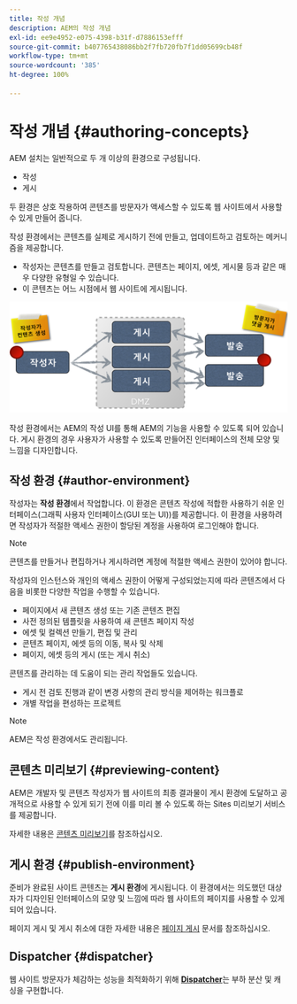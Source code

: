 ```yaml
---
title: 작성 개념
description: AEM의 작성 개념
exl-id: ee9e4952-e075-4398-b31f-d7886153efff
source-git-commit: b407765438086bb2f7fb720fb7f1dd05699cb48f
workflow-type: tm+mt
source-wordcount: '385'
ht-degree: 100%

---
```


# 작성 개념 {#authoring-concepts}

AEM 설치는 일반적으로 두 개 이상의 환경으로 구성됩니다.

* 작성
* 게시

두 환경은 상호 작용하여 콘텐츠를 방문자가 액세스할 수 있도록 웹 사이트에서 사용할 수 있게 만들어 줍니다.

작성 환경에서는 콘텐츠를 실제로 게시하기 전에 만들고, 업데이트하고 검토하는 메커니즘을 제공합니다.

* 작성자는 콘텐츠를 만들고 검토합니다. 콘텐츠는 페이지, 에셋, 게시물 등과 같은 매우 다양한 유형일 수 있습니다.
* 이 콘텐츠는 어느 시점에서 웹 사이트에 게시됩니다.

![작성자, 게시자 및 디스패처 다이어그램](/help/sites-cloud/authoring/assets/author-publish.png)

작성 환경에서는 AEM의 작성 UI를 통해 AEM의 기능을 사용할 수 있도록 되어 있습니다. 게시 환경의 경우 사용자가 사용할 수 있도록 만들어진 인터페이스의 전체 모양 및 느낌을 디자인합니다.

## 작성 환경 {#author-environment}

작성자는 **작성 환경**&#x200B;에서 작업합니다. 이 환경은 콘텐츠 작성에 적합한 사용하기 쉬운 인터페이스(그래픽 사용자 인터페이스(GUI 또는 UI))를 제공합니다. 이 환경을 사용하려면 작성자가 적절한 액세스 권한이 할당된 계정을 사용하여 로그인해야 합니다.

>[!NOTE]
>
>콘텐츠를 만들거나 편집하거나 게시하려면 계정에 적절한 액세스 권한이 있어야 합니다.

작성자의 인스턴스와 개인의 액세스 권한이 어떻게 구성되었는지에 따라 콘텐츠에서 다음을 비롯한 다양한 작업을 수행할 수 있습니다.

* 페이지에서 새 콘텐츠 생성 또는 기존 콘텐츠 편집
* 사전 정의된 템플릿을 사용하여 새 콘텐츠 페이지 작성
* 에셋 및 컬렉션 만들기, 편집 및 관리
* 콘텐츠 페이지, 에셋 등의 이동, 복사 및 삭제
* 페이지, 에셋 등의 게시 (또는 게시 취소)

콘텐츠를 관리하는 데 도움이 되는 관리 작업들도 있습니다.

* 게시 전 검토 진행과 같이 변경 사항의 관리 방식을 제어하는 워크플로
* 개별 작업을 편성하는 프로젝트

>[!NOTE]
>
>AEM은 작성 환경에서도 관리됩니다.

## 콘텐츠 미리보기 {#previewing-content}

AEM은 개발자 및 콘텐츠 작성자가 웹 사이트의 최종 결과물이 게시 환경에 도달하고 공개적으로 사용할 수 있게 되기 전에 이를 미리 볼 수 있도록 하는 Sites 미리보기 서비스를 제공합니다.

자세한 내용은 [콘텐츠 미리보기](/help/sites-cloud/authoring/fundamentals/previewing-content.md)를 참조하십시오.

## 게시 환경 {#publish-environment}

준비가 완료된 사이트 콘텐츠는 **게시 환경**&#x200B;에 게시됩니다. 이 환경에서는 의도했던 대상자가 디자인된 인터페이스의 모양 및 느낌에 따라 웹 사이트의 페이지를 사용할 수 있게 되어 있습니다.

페이지 게시 및 게시 취소에 대한 자세한 내용은 [페이지 게시](/help/sites-cloud/authoring/fundamentals/publishing-pages.md) 문서를 참조하십시오.

## Dispatcher {#dispatcher}

웹 사이트 방문자가 체감하는 성능을 최적화하기 위해 **[Dispatcher](/help/implementing/dispatcher/overview.md)**&#x200B;는 부하 분산 및 캐싱을 구현합니다.
